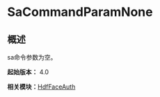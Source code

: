# SaCommandParamNone


## 概述

sa命令参数为空。

**起始版本：** 4.0

**相关模块：**[HdfFaceAuth](_hdf_face_auth_v11.md)
